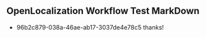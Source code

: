 ## OpenLocalization Workflow Test MarkDown
* 96b2c879-038a-46ae-ab17-3037de4e78c5 
thanks!<!--HONumber=Mar16_HO4-->
